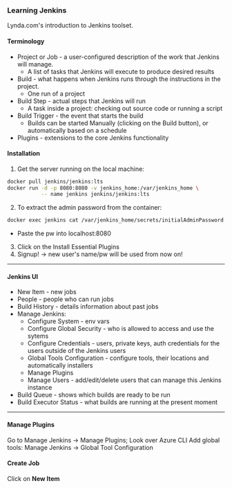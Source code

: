 ### Learning Jenkins
Lynda.com's introduction to Jenkins toolset.

#### Terminology
- Project or Job - a user-configured description of the work that Jenkins will manage.
    - A list of tasks that Jenkins will execute to produce desired results
- Build - what happens when Jenkins runs through the instructions in the project.
    - One run of a project
- Build Step - actual steps that Jenkins will run
    - A task inside a project: checking out source code or running a script
- Build Trigger - the event that starts the build
    - Builds can be started Manually (clicking on the Build button), or automatically
    based on a schedule
- Plugins - extensions to the core Jenkins functionality

#### Installation

1. Get the server running on the local machine:
```bash
docker pull jenkins/jenkins:lts
docker run -d -p 8080:8080 -v jenkins_home:/var/jenkins_home \
           -- name jenkins jenkins/jenkins:lts
```

2. To extract the admin password from the container:
```bash
docker exec jenkins cat /var/jenkins_home/secrets/initialAdminPassword
```
- Paste the pw into localhost:8080

3. Click on the Install Essential Plugins
4. Signup! -> new user's name/pw will be used from now on!
---
#### Jenkins UI
- New Item - new jobs
- People - people who can run jobs
- Build History - details information about past jobs
- Manage Jenkins:
    - Configure System - env vars
    - Configure Global Security - who is allowed to access and use the sytems
    - Configure Credentials - users, private keys, auth credentials for the users
    outside of the Jenkins users
    - Global Tools Configuration - configure tools, their locations and automatically
    installers
    - Manage Plugins
    - Manage Users - add/edit/delete users that can manage this Jenkins instance
- Build Queue - shows which builds are ready to be run
- Build Executor Status - what builds are running at the present moment
---
#### Manage Plugins
Go to Manage Jenkins -> Manage Plugins; Look over Azure CLI
Add global tools: Manage Jenkins -> Global Tool Configuration

#### Create Job
Click on **New Item**
